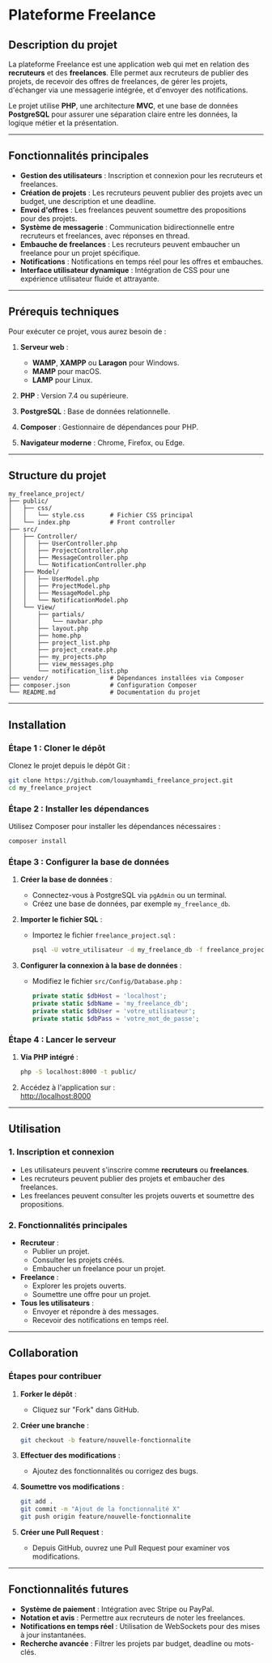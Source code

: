 
# **Plateforme Freelance**

## **Description du projet**

La plateforme Freelance est une application web qui met en relation des **recruteurs** et des **freelances**. 
Elle permet aux recruteurs de publier des projets, de recevoir des offres de freelances, de gérer les projets, 
d'échanger via une messagerie intégrée, et d'envoyer des notifications.

Le projet utilise **PHP**, une architecture **MVC**, et une base de données **PostgreSQL** pour assurer une séparation claire entre les données, la logique métier et la présentation.

---

## **Fonctionnalités principales**

- **Gestion des utilisateurs** : Inscription et connexion pour les recruteurs et freelances.
- **Création de projets** : Les recruteurs peuvent publier des projets avec un budget, une description et une deadline.
- **Envoi d'offres** : Les freelances peuvent soumettre des propositions pour des projets.
- **Système de messagerie** : Communication bidirectionnelle entre recruteurs et freelances, avec réponses en thread.
- **Embauche de freelances** : Les recruteurs peuvent embaucher un freelance pour un projet spécifique.
- **Notifications** : Notifications en temps réel pour les offres et embauches.
- **Interface utilisateur dynamique** : Intégration de CSS pour une expérience utilisateur fluide et attrayante.

---

## **Prérequis techniques**

Pour exécuter ce projet, vous aurez besoin de :

1. **Serveur web** :
   - **WAMP**, **XAMPP** ou **Laragon** pour Windows.
   - **MAMP** pour macOS.
   - **LAMP** pour Linux.

2. **PHP** : Version 7.4 ou supérieure.

3. **PostgreSQL** : Base de données relationnelle.

4. **Composer** : Gestionnaire de dépendances pour PHP.

5. **Navigateur moderne** : Chrome, Firefox, ou Edge.

---

## **Structure du projet**

```
my_freelance_project/
├── public/
│   ├── css/
│   │   └── style.css       # Fichier CSS principal
│   └── index.php           # Front controller
├── src/
│   ├── Controller/
│   │   ├── UserController.php
│   │   ├── ProjectController.php
│   │   ├── MessageController.php
│   │   └── NotificationController.php
│   ├── Model/
│   │   ├── UserModel.php
│   │   ├── ProjectModel.php
│   │   ├── MessageModel.php
│   │   └── NotificationModel.php
│   └── View/
│       ├── partials/
│       │   └── navbar.php
│       ├── layout.php
│       ├── home.php
│       ├── project_list.php
│       ├── project_create.php
│       ├── my_projects.php
│       ├── view_messages.php
│       └── notification_list.php
├── vendor/                 # Dépendances installées via Composer
├── composer.json           # Configuration Composer
└── README.md               # Documentation du projet
```

---

## **Installation**

### **Étape 1 : Cloner le dépôt**

Clonez le projet depuis le dépôt Git :
```bash
git clone https://github.com/louaymhamdi_freelance_project.git
cd my_freelance_project
```

### **Étape 2 : Installer les dépendances**
Utilisez Composer pour installer les dépendances nécessaires :
```bash
composer install
```

### **Étape 3 : Configurer la base de données**
1. **Créer la base de données** :
   - Connectez-vous à PostgreSQL via `pgAdmin` ou un terminal.
   - Créez une base de données, par exemple `my_freelance_db`.

2. **Importer le fichier SQL** :
   - Importez le fichier `freelance_project.sql` :
     ```bash
     psql -U votre_utilisateur -d my_freelance_db -f freelance_project.sql
     ```

3. **Configurer la connexion à la base de données** :
   - Modifiez le fichier `src/Config/Database.php` :
     ```php
     private static $dbHost = 'localhost';
     private static $dbName = 'my_freelance_db';
     private static $dbUser = 'votre_utilisateur';
     private static $dbPass = 'votre_mot_de_passe';
     ```

### **Étape 4 : Lancer le serveur**
1. **Via PHP intégré** :
   ```bash
   php -S localhost:8000 -t public/
   ```
2. Accédez à l'application sur :  
   [http://localhost:8000](http://localhost:8000)

---

## **Utilisation**

### **1. Inscription et connexion**
- Les utilisateurs peuvent s'inscrire comme **recruteurs** ou **freelances**.
- Les recruteurs peuvent publier des projets et embaucher des freelances.
- Les freelances peuvent consulter les projets ouverts et soumettre des propositions.

### **2. Fonctionnalités principales**
- **Recruteur** :
  - Publier un projet.
  - Consulter les projets créés.
  - Embaucher un freelance pour un projet.
- **Freelance** :
  - Explorer les projets ouverts.
  - Soumettre une offre pour un projet.
- **Tous les utilisateurs** :
  - Envoyer et répondre à des messages.
  - Recevoir des notifications en temps réel.

---

## **Collaboration**

### **Étapes pour contribuer**
1. **Forker le dépôt** :
   - Cliquez sur "Fork" dans GitHub.

2. **Créer une branche** :
   ```bash
   git checkout -b feature/nouvelle-fonctionnalite
   ```

3. **Effectuer des modifications** :
   - Ajoutez des fonctionnalités ou corrigez des bugs.

4. **Soumettre vos modifications** :
   ```bash
   git add .
   git commit -m "Ajout de la fonctionnalité X"
   git push origin feature/nouvelle-fonctionnalite
   ```

5. **Créer une Pull Request** :
   - Depuis GitHub, ouvrez une Pull Request pour examiner vos modifications.

---

## **Fonctionnalités futures**

- **Système de paiement** : Intégration avec Stripe ou PayPal.
- **Notation et avis** : Permettre aux recruteurs de noter les freelances.
- **Notifications en temps réel** : Utilisation de WebSockets pour des mises à jour instantanées.
- **Recherche avancée** : Filtrer les projets par budget, deadline ou mots-clés.



